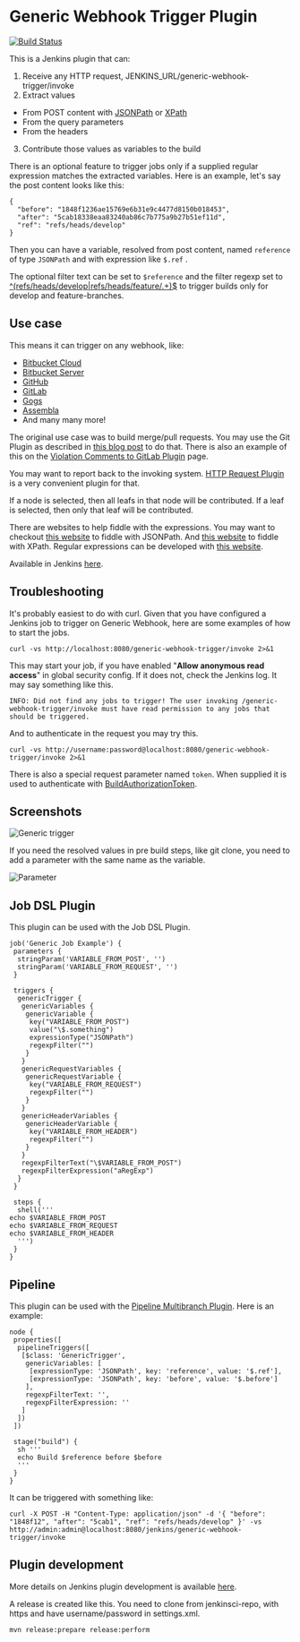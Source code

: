 # Generic Webhook Trigger Plugin

[![Build Status](https://ci.jenkins.io/job/Plugins/job/generic-webhook-trigger-plugin/job/master/badge/icon)](https://ci.jenkins.io/job/Plugins/job/generic-webhook-trigger-plugin)

This is a Jenkins plugin that can:

 1. Receive any HTTP request, JENKINS_URL/generic-webhook-trigger/invoke
 2. Extract values

  * From POST content with [JSONPath](https://github.com/json-path/JsonPath) or [XPath](https://www.w3schools.com/xml/xpath_syntax.asp)
  * From the query parameters
  * From the headers

 3. Contribute those values as variables to the build

There is an optional feature to trigger jobs only if a supplied regular expression matches the extracted variables. Here is an example, let's say the post content looks like this:
```
{
  "before": "1848f1236ae15769e6b31e9c4477d8150b018453",
  "after": "5cab18338eaa83240ab86c7b775a9b27b51ef11d",
  "ref": "refs/heads/develop"
}
```

Then you can have a variable, resolved from post content, named `reference` of type `JSONPath` and with expression like `$.ref` .

The optional filter text can be set to `$reference` and the filter regexp set to [^(refs/heads/develop|refs/heads/feature/.+)$﻿](https://jex.im/regulex/#!embed=false&flags=&re=%5E(refs%2Fheads%2Fdevelop%7Crefs%2Fheads%2Ffeature%2F.%2B)%24) to trigger builds only for develop and feature-branches.

## Use case

This means it can trigger on any webhook, like:
* [Bitbucket Cloud](https://confluence.atlassian.com/bitbucket/manage-webhooks-735643732.html)
* [Bitbucket Server](https://marketplace.atlassian.com/plugins/com.nerdwin15.stash-stash-webhook-jenkins/server/overview)
* [GitHub](https://developer.github.com/webhooks/)
* [GitLab](https://docs.gitlab.com/ce/user/project/integrations/webhooks.html)
* [Gogs](https://gogs.io/docs/features/webhook)
* [Assembla](https://blog.assembla.com/AssemblaBlog/tabid/12618/bid/107614/Assembla-Bigplans-Integration-How-To.aspx)
* And many many more!

The original use case was to build merge/pull requests. You may use the Git Plugin as described in [this blog post](http://bjurr.com/continuous-integration-with-gitlab-and-jenkins/) to do that. There is also an example of this on the [Violation Comments to GitLab Plugin](https://wiki.jenkins-ci.org/display/JENKINS/Violation+Comments+to+GitLab+Plugin) page.

You may want to report back to the invoking system. [HTTP Request Plugin](https://wiki.jenkins-ci.org/display/JENKINS/HTTP+Request+Plugin) is a very convenient plugin for that. 

If a node is selected, then all leafs in that node will be contributed. If a leaf is selected, then only that leaf will be contributed.

There are websites to help fiddle with the expressions. You may want to checkout [this website](https://jsonpath.curiousconcept.com/) to fiddle with JSONPath. And [this website](http://www.freeformatter.com/xpath-tester.html) to fiddle with XPath. Regular expressions can be developed with [this website](https://jex.im/regulex/).

Available in Jenkins [here](https://wiki.jenkins-ci.org/display/JENKINS/Generic+Webhook+Trigger+Plugin).

## Troubleshooting

It's probably easiest to do with curl. Given that you have configured a Jenkins job to trigger on Generic Webhook, here are some examples of how to start the jobs.

```
curl -vs http://localhost:8080/generic-webhook-trigger/invoke 2>&1
```

This may start your job, if you have enabled "**Allow anonymous read access**" in global security config. If it does not, check the Jenkins log. It may say something like this.

```
INFO: Did not find any jobs to trigger! The user invoking /generic-webhook-trigger/invoke must have read permission to any jobs that should be triggered.
```

And to authenticate in the request you may try this.

```
curl -vs http://username:password@localhost:8080/generic-webhook-trigger/invoke 2>&1
```

There is also a special request parameter named `token`. When supplied it is used to authenticate with [BuildAuthorizationToken](http://javadoc.jenkins-ci.org/hudson/model/BuildAuthorizationToken.html).

## Screenshots

![Generic trigger](https://github.com/jenkinsci/generic-webhook-trigger-plugin/blob/master/sandbox/generic-trigger.png)

If you need the resolved values in pre build steps, like git clone, you need to add a parameter with the same name as the variable.

![Parameter](https://github.com/jenkinsci/generic-webhook-trigger-plugin/blob/master/sandbox/parameter-git-repo.png)

## Job DSL Plugin

This plugin can be used with the Job DSL Plugin.

```
job('Generic Job Example') {
 parameters {
  stringParam('VARIABLE_FROM_POST', '')
  stringParam('VARIABLE_FROM_REQUEST', '')
 }

 triggers {
  genericTrigger {
   genericVariables {
    genericVariable {
     key("VARIABLE_FROM_POST")
     value("\$.something")
     expressionType("JSONPath")
     regexpFilter("")
    }
   }
   genericRequestVariables {
    genericRequestVariable {
     key("VARIABLE_FROM_REQUEST")
     regexpFilter("")
    }
   }
   genericHeaderVariables {
    genericHeaderVariable {
     key("VARIABLE_FROM_HEADER")
     regexpFilter("")
    }
   }
   regexpFilterText("\$VARIABLE_FROM_POST")
   regexpFilterExpression("aRegExp")
  }
 }

 steps {
  shell('''
echo $VARIABLE_FROM_POST
echo $VARIABLE_FROM_REQUEST
echo $VARIABLE_FROM_HEADER
  ''')
 }
}
```

## Pipeline

This plugin can be used with the [Pipeline Multibranch Plugin](https://jenkins.io/doc/pipeline/steps/workflow-multibranch/#properties-set-job-properties). Here is an example:

```
node {
 properties([
  pipelineTriggers([
   [$class: 'GenericTrigger',
    genericVariables: [
     [expressionType: 'JSONPath', key: 'reference', value: '$.ref'],
     [expressionType: 'JSONPath', key: 'before', value: '$.before']
    ],
    regexpFilterText: '',
    regexpFilterExpression: ''
   ]
  ])
 ])

 stage("build") {
  sh '''
  echo Build $reference before $before
  '''
 }
}
```

It can be triggered with something like:

```
curl -X POST -H "Content-Type: application/json" -d '{ "before": "1848f12", "after": "5cab1", "ref": "refs/heads/develop" }' -vs http://admin:admin@localhost:8080/jenkins/generic-webhook-trigger/invoke
```

## Plugin development
More details on Jenkins plugin development is available [here](https://wiki.jenkins-ci.org/display/JENKINS/Plugin+tutorial).

A release is created like this. You need to clone from jenkinsci-repo, with https and have username/password in settings.xml.
```
mvn release:prepare release:perform
```
